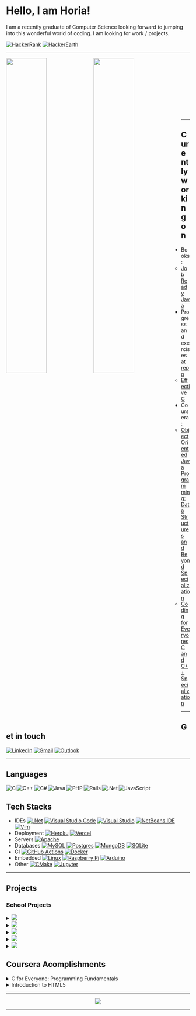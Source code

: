 # Hello, I am Horia!

I am a recently graduate of Computer Science looking forward to jumping into this wonderful world of coding.
I am looking for work / projects.

<a href="https://www.hackerrank.com/doTTs"><img alt="HackerRank" src="https://img.shields.io/badge/-Hackerrank-2EC866?style=for-the-badge&logo=HackerRank&logoColor=white"/></a>
<a href="https://www.hackerearth.com/@horia.c.nuta@"><img alt="HackerEarth" src="https://img.shields.io/badge/HackerEarth-%232C3454.svg?style=for-the-badge&logo=HackerEarth&logoColor=Blue"/></a>

---

<img align="left" width="47%" src="https://github-readme-stats.vercel.app/api?username=dotts-h&show_icons=true&theme=radical" />

<img align="left" width="47%" src="https://github-readme-stats.vercel.app/api/top-langs/?username=dotts-h&layout=compact&theme=radical" /> 

<br /><br /><br /><br /><br /><br /><br /><br /><br />

---

## Curently working on

- Books:
  - [Job Ready Java](https://www.wiley.com/en-us/Job+Ready+Java-p-9781119775645)
    - Progress and exercises at [repo](https://github.com/dotts-h/book__job_ready_java)
  - [Effective C](https://www.amazon.com/Effective-Introduction-Professional-Robert-Seacord/dp/1718501048)
- Coursera:
  - [Object Oriented Java Programming: Data Structures and Beyond Specialization](https://www.coursera.org/specializations/java-object-oriented)
  - [Coding for Everyone: C and C++ Specialization](https://www.coursera.org/specializations/coding-for-everyone?)

---

## Get in touch
<a href="https://www.linkedin.com/in/horia-c-nuta/"><img alt="LinkedIn" src="https://img.shields.io/badge/linkedin-%230077B5.svg?style=for-the-badge&logo=linkedin&logoColor=white"/></a>
<a href="mailto:horia.c.nuta@gmail.com?subject=Hello"><img alt="Gmail" src="https://img.shields.io/badge/Gmail-D14836?style=for-the-badge&logo=gmail&logoColor=white" /></a>
<a href="mailto:n.horia.c@hotmail.com?subject=Hello"><img alt="Outlook" src="https://img.shields.io/badge/Microsoft_Outlook-0078D4?style=for-the-badge&logo=microsoft-outlook&logoColor=white" /></a>

---

## Languages

<img align="left" alt="C" src="https://img.shields.io/badge/c-%2300599C.svg?style=for-the-badge&logo=c&logoColor=white"/>
<img align="left" alt="C++" src="https://img.shields.io/badge/c++-%2300599C.svg?style=for-the-badge&logo=c%2B%2B&logoColor=white"/>
<img align="left" alt="C#" src="https://img.shields.io/badge/c%23-%23239120.svg?style=for-the-badge&logo=c-sharp&logoColor=white"/>
<img align="left" alt="Java" src="https://img.shields.io/badge/java-%23ED8B00.svg?style=for-the-badge&logo=java&logoColor=white"/>
<img align="left" alt="PHP" src="https://img.shields.io/badge/php-%23777BB4.svg?style=for-the-badge&logo=php&logoColor=white"/>
<img align="left" alt="Rails" src="https://img.shields.io/badge/rails-%23CC0000.svg?style=for-the-badge&logo=ruby-on-rails&logoColor=white"/>
<img align="left" alt=".Net" src="https://img.shields.io/badge/.NET-5C2D91?style=for-the-badge&logo=.net&logoColor=white"/>
<img align="left" alt="JavaScript" src="https://img.shields.io/badge/javascript-%23323330.svg?style=for-the-badge&logo=javascript&logoColor=%23F7DF1E"/>

<br />

## Tech Stacks

- IDEs
<a href=""><img alt=".Net" src="https://img.shields.io/badge/.NET-5C2D91?style=for-the-badge&logo=.net&logoColor=white"/></a>
<a href=""><img alt="Visual Studio Code" src="https://img.shields.io/badge/VisualStudioCode-0078d7.svg?style=for-the-badge&logo=visual-studio-code&logoColor=white"/></a>
<a href=""><img alt="Visual Studio" src="https://img.shields.io/badge/VisualStudio-5C2D91.svg?style=for-the-badge&logo=visual-studio&logoColor=white"/></a>
<a href=""><img alt="NetBeans IDE" src="https://img.shields.io/badge/NetBeansIDE-1B6AC6.svg?style=for-the-badge&logo=apache-netbeans-ide&logoColor=white"/></a>
<a href=""><img alt="Vim" src="https://img.shields.io/badge/VIM-%2311AB00.svg?style=for-the-badge&logo=vim&logoColor=white"/></a>
- Deployment
<a href=""><img alt="Heroku" src="https://img.shields.io/badge/heroku-%23430098.svg?style=for-the-badge&logo=heroku&logoColor=white"/></a>
<a href=""><img alt="Vercel" src="https://img.shields.io/badge/vercel-%23000000.svg?style=for-the-badge&logo=vercel&logoColor=white"/></a>
- Servers
<a href=""><img alt="Apache" src="https://img.shields.io/badge/apache-%23D42029.svg?style=for-the-badge&logo=apache&logoColor=white"/></a>
- Databases
<a href=""><img alt="MySQL" src="https://img.shields.io/badge/mysql-%2300f.svg?style=for-the-badge&logo=mysql&logoColor=white"/></a>
<a href=""><img alt="Postgres" src ="https://img.shields.io/badge/postgres-%23316192.svg?style=for-the-badge&logo=postgresql&logoColor=white"/></a>
<a href=""><img alt="MongoDB" src ="https://img.shields.io/badge/MongoDB-%234ea94b.svg?style=for-the-badge&logo=mongodb&logoColor=white"/></a>
<a href=""><img alt="SQLite" src ="https://img.shields.io/badge/sqlite-%2307405e.svg?style=for-the-badge&logo=sqlite&logoColor=white"/></a>
- CI
<a href=""><img alt="GitHub Actions" src="https://img.shields.io/badge/githubactions-%232671E5.svg?style=for-the-badge&logo=githubactions&logoColor=white"/></a>
<a href=""><img alt="Docker" src="https://img.shields.io/badge/docker-%230db7ed.svg?style=for-the-badge&logo=docker&logoColor=white"/></a>
- Embedded
<a href=""><img alt="Linux" src="https://img.shields.io/badge/Linux-FCC624?style=for-the-badge&logo=linux&logoColor=black"></a>
<a href=""><img alt="Raspberry Pi" src="https://img.shields.io/badge/-RaspberryPi-C51A4A?style=for-the-badge&logo=Raspberry-Pi" /></a>
<a href=""><img alt="Arduino" src="https://img.shields.io/badge/-Arduino-00979D?style=for-the-badge&logo=Arduino&logoColor=white"/></a>
- Other
<a href=""><img alt="CMake" src="https://img.shields.io/badge/CMake-%23008FBA.svg?style=for-the-badge&logo=cmake&logoColor=white"/></a>
<a href=""><img alt="Jupyter" src="https://img.shields.io/badge/Jupyter-%23F37626.svg?style=for-the-badge&logo=Jupyter&logoColor=white" /></a>

---

## Projects

### School Projects
<details>
  <summary><a href="https://github.com/dotts-h/School-App"><img src="https://img.shields.io/badge/Java-Chat_App-orange?style=for-the-badge"/></a></summary>
<br>
  <p>This is mostly a chat app. It was created in my the 2nd Semester of my 1st year Computer Science Graduate School for Object Oriented Course Final Assignment. It is written in Java and the following are some of the key technologies i have encountered:</p>
<ul>
  <li>multithreading</li>
  <li>sockets and networking</li>
  <li>password hashing and salting</li>
  <li>event driven programming</li>
  </ul>
</details>

<details>
  <summary>
    <a href="https://github.com/dotts-h/ProjectMV"><img src="https://img.shields.io/badge/C%23_.Net-Client_--_Server_Communication-orange?style=for-the-badge"/></a>
  </summary>
  <br>
  <p>This app was created in the 1st semester of my 2nd year of Computer Science Graduate School for Visual Programming Course Final Assignment. It is written in C# and the following are some of the key technologies i have encountered:</p>
  <ul>
    <li>assemblies</li>
    <li>dynamic runtime loading assemblies</li>
    <li>streams</li>
    <li>compression and decompression</li>
    <li>asymmteric encryption</li>
  </ul>
</details>

<details>
  <summary>
    <a href="https://github.com/dotts-h/data_structures_in_c"><img src="https://img.shields.io/badge/C-Data_Structures-orange?style=for-the-badge"/></a>
  </summary>
  <br>
  <p>These are console apps created in the 2nd semester of my 1st year of Computer Science Graduate School.</p>
  <p>They include: linked list, doubly linked list, stack, queue, binary search tree, expression evaluation via BST. Also, they are using dynamic memory allocation.</p>
  <p>They are full blown console apps which allows interactivity via menus and stdout clear(refresh) and provide different features, depending on the data structure, like: generate ds, add, remove, delete, sort, traverse tree etc.</p>
</details>

<details>
  <summary>
    <a href="https://github.com/dotts-h/sample_app"><img src="https://img.shields.io/badge/Ruby_on_Rails-Website-orange?style=for-the-badge"/></a>
  </summary>
  <br>
  <p>This is an app created during my 2nd year of Computer Science Graduate School. It was built while going through a project driven book on Ruby on Rails at that time. Here are some of the technologies used in it (with more information regarding its features etc. on the repo`s readme):</p>
  <ul>
    <li>REST API</li>
    <li>Test Driven Development (TDD)</li>
    <li>Ajax</li>
    <li>Deployment via Heroku</li>
    <li>PostgreSQL</li>
    <li>Puma Server</li>
  </ul>
</details>

<details>
  <summary>
    <a href="https://github.com/dotts-h/final_web_proj"><img src="https://img.shields.io/badge/PHP-Forum_Website-orange?style=for-the-badge" /></a>
  </summary>
  <br>
  <p>This project is a forum website written in PHP and deployed on Heroku. It includes the following features:</p>
  <ul>
    <li>Single page entry</li>
    <li>Model View Controller (MVC) Pattern</li>
    <li>Object Oriented with PHP 8.0</li>
    <li>Sign In / Out with Session tracking</li>
    <li>MySQL Database</li>
    <li>CRUD API</li>
  </ul>
</details>

## Coursera Acomplishments

<details>
  <summary>C for Everyone: Programming Fundamentals</summary>
  <br>
  <p>Grade Achieved: 95.90%</p>
  <ul>
    <li>Name: C for Everyone: Programming Fundamentals</li>
    <li>Issuing Organization: Coursera</li>
    <li>Issue Date: July 2021</li>
    <li>Expiration Date: <i>This certification does not expire</i></li>
    <li>Credential: QRJRZGWK8YKB</li>
    <li>Credential URL: https://www.coursera.org/account/accomplishments/certificate/QRJRZGWK8YKB</li>
  </ul>
</details>

<details>
  <summary>Introduction to HTML5</summary>
  <br>
  <p>Grade achieved - 89.66%</p>
  <ul>
    <li>Name: Introduction to HTML5</li>
    <li>Issuing Organization: Coursera</li>
    <li>Issue Date: April 2021</li>
    <li>Expiration Date: <i>This certification does not expire</i></li>
    <li>Credential: PSRPLFZ2XZRV</li>
    <li>Credential URL: https://www.coursera.org/account/accomplishments/certificate/PSRPLFZ2XZRV</li>
  </ul>
</details>

---

<p align="center"><img width="auto" src="http://github-readme-streak-stats.herokuapp.com?user=dotts-h&theme=tokyonight" /></p>

---


